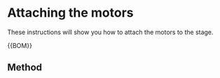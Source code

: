 # Attaching the motors
These instructions will show you how to attach the motors to the stage.

{{BOM}}

## Method
